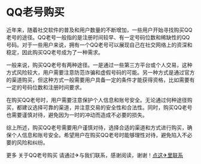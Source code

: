 # QQ老号购买

近年来，随着社交软件的普及和用户数量的不断增加，一些用户开始寻找购买QQ老号的途径。QQ老号一般指的是注册时间较早、有一定号码位数和稀缺性的QQ号码。对于一些用户来说，拥有一个QQ老号可以展现自己在社交网络上的资深和稳定，因此购买QQ老号成为了一种需求。

一般来说，购买QQ老号有两种途径。一是通过一些第三方平台或个人交易，这种方式风险较大，用户需要注意防范诈骗和虚假号码的可能。另一种方式是通过官方的渠道购买，但这种方式一般需要用户具备一定的条件才能获得资格，比如需要有一定的号码位数和注册时间要求。

在购买QQ老号时，用户需要注意保护个人信息和账号安全。无论通过何种途径购买，都建议选择可靠的渠道，并注意交易的安全性和合法性。同时，购买QQ老号也需要谨慎对待，避免因为一时的冲动而造成不必要的损失。

综上所述，购买QQ老号需要用户谨慎对待，选择合适的渠道和方式进行购买，确保个人信息和账号安全。希望用户在购买QQ老号时能够理性对待，避免陷入不必要的风险和纠纷。

更多 关于QQ老号购买 请通过✈与我们联系，感谢阅读，谢谢！[点这✈里联系](https://add.k02.cc)
